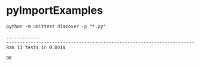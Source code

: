 # pyImportExamples

```
python -m unittest discover -p "*.py"

.............
----------------------------------------------------------------------
Ran 13 tests in 0.001s

OK
```

